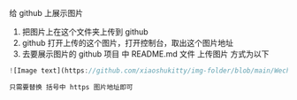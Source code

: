 给 github 上展示图片

1. 把图片上在这个文件夹上传到 github
2. github 打开上传的这个图片，打开控制台，取出这个图片地址
3. 去要展示图片的 github 项目 中 README.md 文件 上传图片 方式为以下

```js
![Image text](https://github.com/xiaoshukitty/img-folder/blob/main/WechatIMG202.jpg?raw=true)
              
只需要替换 括号中 https 图片地址即可
```

